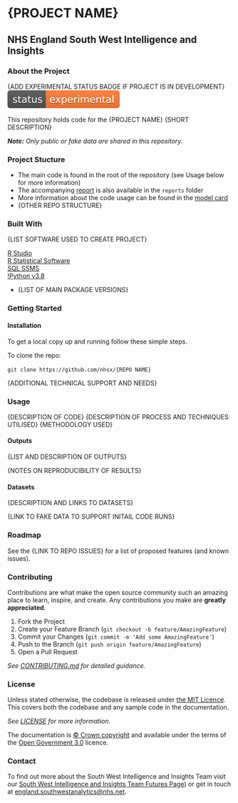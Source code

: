 # {PROJECT NAME}
## NHS England South West Intelligence and Insights

### About the Project

{ADD EXPERIMENTAL STATUS BADGE IF PROJECT IS IN DEVELOPMENT}
[![status: experimental](https://github.com/GIScience/badges/raw/master/status/experimental.svg)](https://github.com/GIScience/badges#experimental)

This repository holds code for the {PROJECT NAME} {SHORT DESCRIPTION}

_**Note:** Only public or fake data are shared in this repository._

### Project Stucture

- The main code is found in the root of the repository (see Usage below for more information)
- The accompanying [report](./reports/report.pdf) is also available in the `reports` folder
- More information about the code usage can be found in the [model card](./model_card.md)
- {OTHER REPO STRUCTURE}

### Built With

{LIST SOFTWARE USED TO CREATE PROJECT}

[R Studio](http://www.rstudio.com/.)  
[R Statistical Software](https://www.R-project.org/.)  
[SQL SSMS](https://learn.microsoft.com/en-us/sql/ssms/download-sql-server-management-studio-ssms?view=sql-server-ver16)  
[!Python v3.8](https://www.python.org/downloads/release/python-380/)  

- {LIST OF MAIN PACKAGE VERSIONS}


### Getting Started

#### Installation

To get a local copy up and running follow these simple steps.

To clone the repo:

`git clone https://github.com/nhsx/{REPO NAME}`

{ADDITIONAL TECHNICAL SUPPORT AND NEEDS} 

### Usage
{DESCRIPTION OF CODE}
{DESCRIPTION OF PROCESS AND TECHNIQUES UTILISED}
{METHODOLOGY USED}

#### Outputs
{LIST AND DESCRIPTION OF OUTPUTS}

{NOTES ON REPRODUCIBILITY OF RESULTS}

#### Datasets
{DESCRIPTION AND LINKS TO DATASETS}

{LINK TO FAKE DATA TO SUPPORT INITAIL CODE RUNS}

### Roadmap

See the {LINK TO REPO ISSUES} for a list of proposed features (and known issues).

### Contributing

Contributions are what make the open source community such an amazing place to learn, inspire, and create. Any contributions you make are **greatly appreciated**.

1. Fork the Project
2. Create your Feature Branch (`git checkout -b feature/AmazingFeature`)
3. Commit your Changes (`git commit -m 'Add some AmazingFeature'`)
4. Push to the Branch (`git push origin feature/AmazingFeature`)
5. Open a Pull Request

_See [CONTRIBUTING.md](./CONTRIBUTING.md) for detailed guidance._

### License

Unless stated otherwise, the codebase is released under [the MIT Licence][mit].
This covers both the codebase and any sample code in the documentation.

_See [LICENSE](./LICENSE) for more information._

The documentation is [© Crown copyright][copyright] and available under the terms
of the [Open Government 3.0][ogl] licence.

[mit]: LICENCE
[copyright]: http://www.nationalarchives.gov.uk/information-management/re-using-public-sector-information/uk-government-licensing-framework/crown-copyright/
[ogl]: http://www.nationalarchives.gov.uk/doc/open-government-licence/version/3/

### Contact

To find out more about the South West Intelligence and Insights Team visit our [South West Intelligence and Insights Team Futures Page](https://future.nhs.uk/SouthWestAnalytics)) or get in touch at [england.southwestanalytics@nhs.net](mailto:england.southwestanalytics@nhs.net).

<!-- ### Acknowledgements -->

